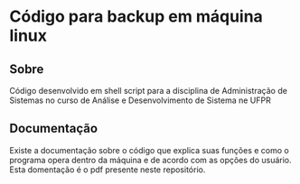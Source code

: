 # Código para backup em máquina linux

## Sobre

Código desenvolvido em shell script para a disciplina de Administração de Sistemas no curso de Análise e Desenvolvimento de Sistema ne UFPR

## Documentação

Existe a documentação sobre o código que explica suas funções e como o programa opera dentro da máquina e de acordo com as opções do usuário. Esta domentação é o pdf presente neste repositório.
